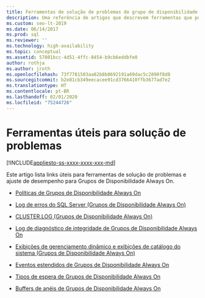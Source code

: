 ```yaml
---
title: Ferramentas de solução de problemas do grupo de disponibilidade (índice de conteúdo)
description: Uma referência de artigos que descrevem ferramentas que podem ser usadas para monitorar e solucionar problemas com grupos de disponibilidade.
ms.custom: seo-lt-2019
ms.date: 06/14/2017
ms.prod: sql
ms.reviewer: ''
ms.technology: high-availability
ms.topic: conceptual
ms.assetid: 57801bcc-4d51-4ffc-8454-b9cb6eddbfe0
author: rothja
ms.author: jroth
ms.openlocfilehash: 73f7781503aa82b8b0692191a69dac5c2890f8d8
ms.sourcegitcommit: b2e81cb349eecacee91cd3766410ffb3677ad7e2
ms.translationtype: HT
ms.contentlocale: pt-BR
ms.lasthandoff: 02/01/2020
ms.locfileid: "75244726"
---
```

# <a name="useful-tools-for-troubleshooting"></a>Ferramentas úteis para solução de problemas
[!INCLUDE[appliesto-ss-xxxx-xxxx-xxx-md](../../../includes/appliesto-ss-xxxx-xxxx-xxx-md.md)]
    
 Este artigo lista links úteis para ferramentas de solução de problemas e ajuste de desempenho para Grupos de Disponibilidade Always On.  
  
  - [Políticas de Grupos de Disponibilidade Always On](always-on-policies.md)  
  
  - [Log de erros do SQL Server &#40;Grupos de Disponibilidade Always On&#41;](sql-server-error-log-always-on-availability-groups.md)  
  
  - [CLUSTER.LOG &#40;Grupos de Disponibilidade Always On&#41;](cluster-log-always-on-availability-groups.md)  
  
  - [Log de diagnóstico de integridade de Grupos de Disponibilidade Always On](always-on-health-diagnostics-log.md)  
  
  - [Exibições de gerenciamento dinâmico e exibições de catálogo do sistema &#40;Grupos de Disponibilidade Always On&#41;](dynamic-management-views-and-system-catalog-views-always-on-availability-groups.md)  
  
  - [Eventos estendidos de Grupos de Disponibilidade Always On](always-on-extended-events.md)  
  
  - [Tipos de espera de Grupos de Disponibilidade Always On](always-on-wait-types.md)  
  
  - [Buffers de anéis de Grupos de Disponibilidade Always On](always-on-ring-buffers.md)  
  
  

